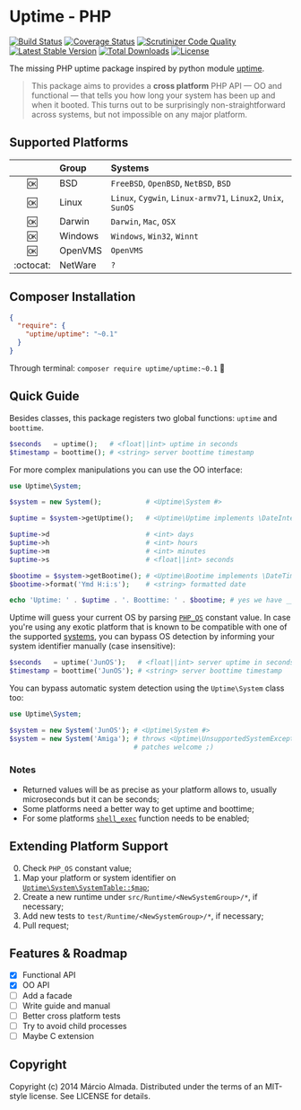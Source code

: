 Uptime - PHP
==================

[![Build Status](https://travis-ci.org/marcioAlmada/uptime.svg?branch=master)](https://travis-ci.org/marcioAlmada/uptime)
[![Coverage Status](https://coveralls.io/repos/marcioAlmada/uptime/badge.png)](https://coveralls.io/r/marcioAlmada/uptime)
[![Scrutinizer Code Quality](https://scrutinizer-ci.com/g/marcioAlmada/uptime/badges/quality-score.png?s=37693c66e5b73c0a5e1480e001cbd09d05b767b7)](https://scrutinizer-ci.com/g/marcioAlmada/uptime/)
[![Latest Stable Version](https://poser.pugx.org/uptime/uptime/v/stable.png)](https://packagist.org/packages/uptime/uptime)
[![Total Downloads](https://poser.pugx.org/uptime/uptime/downloads.png)](https://packagist.org/packages/uptime/uptime)
[![License](https://poser.pugx.org/uptime/uptime/license.png)](https://packagist.org/packages/uptime/uptime)

The missing PHP uptime package inspired by python module [uptime](https://pythonhosted.org/uptime/#module-uptime).

> This package aims to provides a **cross platform** PHP API — OO and functional — that tells you how long your system has been up and when it booted. This turns out to be surprisingly non-straightforward across systems, but not impossible on any major platform.

## Supported Platforms

|     | Group   | Systems |
|:---:|:---     |:---|
| :ok:| BSD     | `FreeBSD`, `OpenBSD`, `NetBSD`, `BSD`
| :ok:| Linux   | `Linux`, `Cygwin`, `Linux-armv71`, `Linux2`, `Unix`, `SunOS`
| :ok:| Darwin  | `Darwin`, `Mac`, `OSX`
| :ok:| Windows | `Windows`, `Win32`, `Winnt`
| :ok:| OpenVMS | `OpenVMS`
| :octocat: | NetWare | `?`

## Composer Installation

```json
{
  "require": {
    "uptime/uptime": "~0.1"
  }
}
```

Through terminal: `composer require uptime/uptime:~0.1` :8ball:

## Quick Guide

Besides classes, this package registers two global functions: `uptime` and `boottime`.

```php
$seconds   = uptime();   # <float||int> uptime in seconds
$timestamp = boottime(); # <string> server boottime timestamp
```
For more complex manipulations you can use the OO interface:

```php
use Uptime\System;

$system = new System();           # <Uptime\System #>

$uptime = $system->getUptime();   # <Uptime\Uptime implements \DateInterval #> {}

$uptime->d                        # <int> days
$uptime->h                        # <int> hours
$uptime->m                        # <int> minutes
$uptime->s                        # <float||int> seconds

$bootime = $system->getBootime(); # <Uptime\Bootime implements \DateTime #> {}
$bootime->format('Ymd H:i:s');    # <string> formatted date

echo 'Uptime: ' . $uptime . '. Boottime: ' . $bootime; # yes we have __toString
```

Uptime will guess your current OS by parsing [`PHP_OS`](http://www.php.net/manual/en/reserved.constants.php)
constant value. In case you're using any exotic platform that is known to be compatible with one of
the supported [systems](#supported-platforms), you can bypass OS detection by informing
your system identifier manually (case insensitive):

```php
$seconds   = uptime('JunOS');   # <float||int> server uptime in seconds
$timestamp = boottime('JunOS'); # <string> server boottime timestamp
```
You can bypass automatic system detection using the `Uptime\System` class too:

```php
use Uptime\System;

$system = new System('JunOS'); # <Uptime\System #>
$system = new System('Amiga'); # throws <Uptime\UnsupportedSystemException #> {}
                               # patches welcome ;)
```

### Notes

- Returned values will be as precise as your platform allows to, usually microseconds but it can be seconds;
- Some platforms need a better way to get uptime and boottime;
- For some platforms [`shell_exec`](http://www.php.net/manual/en/function.shell-exec.php) function needs to be enabled;

## Extending Platform Support

0. Check `PHP_OS` constant value;
0. Map your platform or system identifier on [`Uptime\System\SystemTable::$map`](/src/System/SystemTable.php#L16);
0. Create a new runtime under `src/Runtime/<NewSystemGroup>/*`, if necessary;
0. Add new tests to `test/Runtime/<NewSystemGroup>/*`, if necessary;
0. Pull request;

## Features & Roadmap

- [x] Functional API
- [x] OO API
- [ ] Add a facade
- [ ] Write guide and manual
- [ ] Better cross platform tests
- [ ] Try to avoid child processes
- [ ] Maybe C extension

## Copyright

Copyright (c) 2014 Márcio Almada. Distributed under the terms of an MIT-style license.
See LICENSE for details.